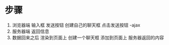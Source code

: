 # 步骤
1. 浏览器端
  输入框
  发送按钮
    创建自己的聊天框
    点击发送按钮 -ajax
2. 服务器端
   返回信息
3. 数据回来之后
   渲染到页面上
    创建一个聊天框 添加到页面上
    服务器返回的内容